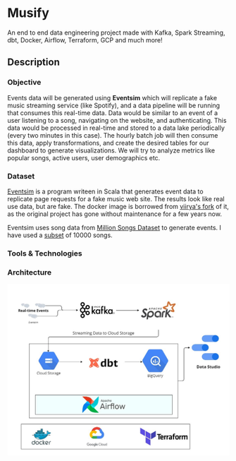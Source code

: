 # Musify
An end to end data engineering project made with Kafka, Spark Streaming, dbt, Docker, Airflow, Terraform, GCP and much more!

## Description

### Objective

Events data will be generated using **Eventsim** which will replicate a fake music streaming service (like Spotify), and a data pipeline will be running that consumes this real-time data. Data would be similar to an event of a user listening to a song, navigating on the website, and authenticating. This data would be processed in real-time and stored to a data lake periodically (every two minutes in this case). The hourly batch job will then consume this data, apply transformations, and create the desired tables for our dashboard to generate visualizations. We will try to analyze metrics like popular songs, active users, user demographics etc.

### Dataset

[Eventsim](https://github.com/Interana/eventsim) is a program writeen in Scala that generates event data to replicate page requests for a fake music web site. The results look like real use data, but are fake. The docker image is borrowed from [viirya's fork](https://github.com/viirya/eventsim) of it, as the original project has gone without maintenance for a few years now.

Eventsim uses song data from [Million Songs Dataset](http://millionsongdataset.com) to generate events. I have used a [subset](http://millionsongdataset.com/pages/getting-dataset/#subset) of 10000 songs.

### Tools & Technologies

### Architecture

![musify-architecture](images/Musify-Architecture.jpg)
